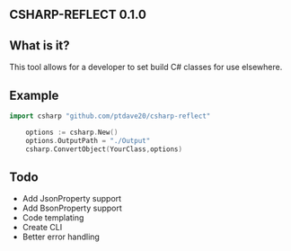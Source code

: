 CSHARP-REFLECT 0.1.0
-

## What is it?
This tool allows for a developer to set build C# classes for use elsewhere.

## Example
```go
import csharp "github.com/ptdave20/csharp-reflect"
```

```go
    options := csharp.New()
    options.OutputPath = "./Output"
    csharp.ConvertObject(YourClass,options)
```

## Todo
- Add JsonProperty support
- Add BsonProperty support
- Code templating
- Create CLI
- Better error handling